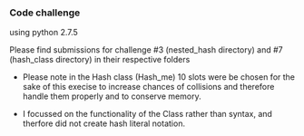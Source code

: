 ###  Code challenge

using python 2.7.5

Please find submissions for challenge #3 (nested_hash directory) and #7 (hash_class directory) in their respective folders

 - Please note in the Hash class (Hash_me) 10 slots were be chosen for the sake of this execise to increase chances of collisions and therefore handle them properly and to conserve memory.


 - I focussed on the functionality of the Class rather than syntax, and therfore did not create hash literal notation.
